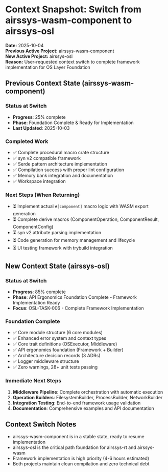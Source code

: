 # Context Snapshot: Switch from airssys-wasm-component to airssys-osl

**Date:** 2025-10-04  
**Previous Active Project:** airssys-wasm-component  
**New Active Project:** airssys-osl  
**Reason:** User-requested context switch to complete framework implementation for OS Layer Foundation

## Previous Context State (airssys-wasm-component)

### Status at Switch
- **Progress**: 25% complete
- **Phase**: Foundation Complete & Ready for Implementation
- **Last Updated**: 2025-10-03

### Completed Work
- ✅ Complete procedural macro crate structure
- ✅ syn v2 compatible framework
- ✅ Serde pattern architecture implementation
- ✅ Compilation success with proper lint configuration
- ✅ Memory bank integration and documentation
- ✅ Workspace integration

### Next Steps (When Returning)
- ⏳ Implement actual `#[component]` macro logic with WASM export generation
- ⏳ Complete derive macros (ComponentOperation, ComponentResult, ComponentConfig)
- ⏳ syn v2 attribute parsing implementation
- ⏳ Code generation for memory management and lifecycle
- ⏳ UI testing framework with trybuild integration

## New Context State (airssys-osl)

### Status at Switch
- **Progress**: 85% complete
- **Phase**: API Ergonomics Foundation Complete - Framework Implementation Ready
- **Focus**: OSL-TASK-006 - Complete Framework Implementation

### Foundation Complete
- ✅ Core module structure (6 core modules)
- ✅ Enhanced error system and context types
- ✅ Core trait definitions (OSExecutor<O>, Middleware<O>)
- ✅ API ergonomics foundation (Framework + Builder)
- ✅ Architecture decision records (3 ADRs)
- ✅ Logger middleware structure
- ✅ Zero warnings, 28+ unit tests passing

### Immediate Next Steps
1. **Middleware Pipeline**: Complete orchestration with automatic execution
2. **Operation Builders**: FilesystemBuilder, ProcessBuilder, NetworkBuilder
3. **Integration Testing**: End-to-end framework usage validation
4. **Documentation**: Comprehensive examples and API documentation

## Context Switch Notes
- airssys-wasm-component is in a stable state, ready to resume implementation
- airssys-osl is the critical path foundation for airssys-rt and airssys-wasm
- Framework implementation is high priority (4-6 hours estimated)
- Both projects maintain clean compilation and zero technical debt

